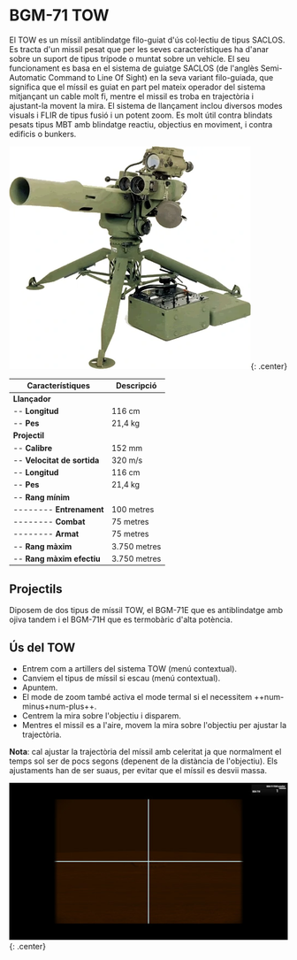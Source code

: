 # BGM-71 TOW

El TOW es un míssil antiblindatge filo-guiat d'ús col·lectiu de tipus SACLOS. Es tracta d'un missil pesat que per les seves característiques ha d'anar sobre un suport de tipus trípode o muntat sobre un vehicle. El seu funcionament es basa en el sistema de guiatge SACLOS (de l'anglès Semi-Automatic Command to Line Of Sight) en la seva variant filo-guiada, que significa que el míssil es guiat en part pel mateix operador del sistema mitjançant un cable molt fi, mentre el missil es troba en trajectòria i ajustant-la movent la mira. El sistema de llançament inclou diversos modes visuals i FLIR de tipus fusió i un potent zoom. Es molt útil contra blindats pesats tipus MBT amb blindatge reactiu, objectius en moviment, i contra edificis o bunkers.

![image](../_imatges/tow.jpg){: .center}

| **Característiques**        | **Descripció**     |
|-----------------------------|--------------------|
| **Llançador**               |                    |
| -- **Longitud**             | 116 cm             |
| -- **Pes**                  | 21,4 kg            |
| **Projectil**               |                    |
| -- **Calibre**              | 152 mm             |
| -- **Velocitat de sortida** | 320 m/s            |
| -- **Longitud**             | 116 cm             |
| -- **Pes**                  | 21,4 kg            |
| -- **Rang mínim**           |                    |
| -------- **Entrenament**    | 100 metres         |
| -------- **Combat**         | 75 metres          |
| -------- **Armat**          | 75 metres          |
| -- **Rang màxim**           | 3.750 metres       |
| -- **Rang màxim efectiu**   | 3.750 metres       |

## Projectils

Diposem de dos tipus de míssil TOW, el BGM-71E que es antiblindatge amb ojiva tandem i el BGM-71H que es termobàric d'alta potència.

## Ús del TOW

* Entrem com a artillers del sistema TOW (menú contextual).
* Canviem el tipus de míssil si escau (menú contextual).
* Apuntem.
* El mode de zoom també activa el mode termal si el necessitem ++num-minus+num-plus++.
* Centrem la mira sobre l'objectiu i disparem.
* Mentres el missil es a l'aire, movem la mira sobre l'objectiu per ajustar la trajectòria.

**Nota**: cal ajustar la trajectòria del míssil amb celeritat ja que normalment el temps sol ser de pocs segons (depenent de la distància de l'objectiu). Els ajustaments han de ser suaus, per evitar que el míssil es desvii massa.

![image](../_imatges/towsaclos.jpg){: .center}
